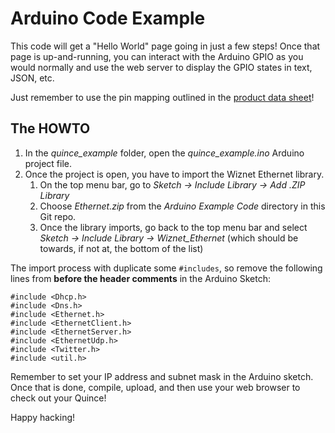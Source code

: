 # Arduino Code Example

This code will get a "Hello World" page going in just a few steps! Once that page is up-and-running, you can interact with the Arduino GPIO as you would normally and use the web server to display the GPIO states in text, JSON, etc. 

Just remember to use the pin mapping outlined in the [product data sheet](https://www.three-ml.com/wp-content/uploads/2017/09/Quince-2560i_Datasheet.pdf)!

## The HOWTO
1. In the *quince_example* folder, open the *quince_example.ino* Arduino project file.
2. Once the project is open, you have to import the Wiznet Ethernet library. 
	1. On the top menu bar, go to *Sketch -> Include Library -> Add .ZIP Library*
	2. Choose *Ethernet.zip* from the *Arduino Example Code* directory in this Git repo.
	3. Once the library imports, go back to the top menu bar and select *Sketch -> Include Library -> Wiznet_Ethernet* (which should be towards, if not at, the bottom of the list)

The import process with duplicate some ```#includes```, so remove the following lines from **before the header comments** in the Arduino Sketch:

```
#include <Dhcp.h>
#include <Dns.h>
#include <Ethernet.h>
#include <EthernetClient.h>
#include <EthernetServer.h>
#include <EthernetUdp.h>
#include <Twitter.h>
#include <util.h>
```

Remember to set your IP address and subnet mask in the Arduino sketch. Once that is done, compile, upload, and then use your web browser to check out your Quince!

Happy hacking!
